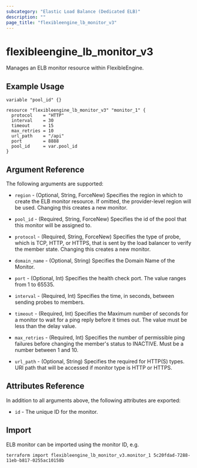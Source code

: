 ```yaml
---
subcategory: "Elastic Load Balance (Dedicated ELB)"
description: ""
page_title: "flexibleengine_lb_monitor_v3"
---
```


# flexibleengine_lb_monitor_v3

Manages an ELB monitor resource within FlexibleEngine.

## Example Usage

```hcl
variable "pool_id" {}

resource "flexibleengine_lb_monitor_v3" "monitor_1" {
  protocol    = "HTTP"
  interval    = 30
  timeout     = 15
  max_retries = 10
  url_path    = "/api"
  port        = 8888
  pool_id     = var.pool_id
}
```

## Argument Reference

The following arguments are supported:

* `region` - (Optional, String, ForceNew) Specifies the region in which to create the ELB monitor resource.
  If omitted, the provider-level region will be used. Changing this creates a new monitor.

* `pool_id` - (Required, String, ForceNew) Specifies the id of the pool that this monitor will be assigned to.

* `protocol` - (Required, String, ForceNew) Specifies the type of probe, which is TCP, HTTP, or HTTPS, that is
  sent by the load balancer to verify the member state. Changing this creates a new monitor.

* `domain_name` - (Optional, String) Specifies the Domain Name of the Monitor.

* `port` - (Optional, Int) Specifies the health check port. The value ranges from 1 to 65535.

* `interval` - (Required, Int) Specifies the time, in seconds, between sending probes to members.

* `timeout` - (Required, Int) Specifies the Maximum number of seconds for a monitor to wait for a ping reply before
  it times out. The value must be less than the delay value.

* `max_retries` - (Required, Int) Specifies the number of permissible ping failures before changing the member's
  status to INACTIVE. Must be a number between 1 and 10.

* `url_path` - (Optional, String) Specifies the required for HTTP(S) types. URI path that will be accessed if monitor
  type is HTTP or HTTPS.

## Attributes Reference

In addition to all arguments above, the following attributes are exported:

* `id` - The unique ID for the monitor.

## Import

ELB monitor can be imported using the monitor ID, e.g.

```shell
terraform import flexibleengine_lb_monitor_v3.monitor_1 5c20fdad-7288-11eb-b817-0255ac10158b
```

